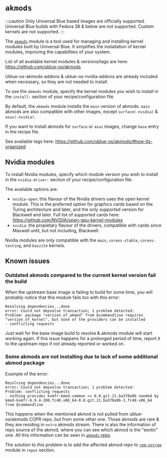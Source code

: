 # `akmods`

:::caution
Only Universal Blue based images are officially supported. Universal Blue builds with Fedora 38 & below are not supported. Custom kernels are not supported.
:::

The [`akmods`](https://github.com/ublue-os/akmods) module is a tool used for managing and installing kernel modules built by Universal Blue. It simplifies the installation of kernel modules, improving the capabilities of your system.

List of all available kernel modules & versions/tags are here:
https://github.com/ublue-os/akmods

Ublue-os-akmods-addons & ublue-os-nvidia-addons are already included when necessary, so they are not needed to install.

To use the `akmods` module, specify the kernel modules you wish to install in the `install:` section of your recipe/configuration file.

By default, the `akmods` module installs the `main` version of akmods.
`main` akmods are also compatible with other images, except `surface(-nvidia)` & `asus(-nvidia)`.

If you want to install akmods for `surface` or `asus` images, change `base` entry in the recipe file.

See available tags here: https://github.com/ublue-os/akmods/#how-its-organized

## Nvidia modules

To install Nvidia modules, specify which module version you wish to install in the `nvidia-driver:` section of your recipe/configuration file.

The available options are:
- `nvidia-open`: this flavour of the Nvidia drivers uses the open kernel module. This is the preferred option for graphics cards based on the Turing architecture and later, and the only supported version for Blackwell and later. Full list of supported cards here: https://github.com/NVIDIA/open-gpu-kernel-modules
- `nvidia`: the propietary flavour of the drivers, compatible with cards since Maxwell until, but not including, Blackwell.

Nvidia modules are only compatible with the `main`, `coreos-stable`, `coreos-testing`, and `bazzite` kernels.

## Known issues

### Outdated akmods compared to the current kernel version fail the build

When the upstream base image is failing to build for some time, you will probably notice that this module fails too with this error:
```
Resolving dependencies...done
error: Could not depsolve transaction; 1 problem detected:
Problem: package "version_of_akmod" from @commandline requires "version_of_kernel", but none of the providers can be installed
- conflicting requests
```

Just wait for the base image build to resolve & akmods module will start working again.
If this issue happens for a prolonged period of time, report it to the upstream repo if not already reported or worked on.

### Some akmods are not installing due to lack of some additional akmod package

Example of the error:
```
Resolving dependencies...done
error: Could not depsolve transaction; 1 problem detected:
Problem: conflicting requests
- nothing provides kvmfr-kmod-common >= 0.0.git.21.ba370a9b needed by kmod-kvmfr-6.9.4-200.fc40.x86_64-0.0.git.21.ba370a9b-1.fc40.x86_64 from @commandline
```

This happens when the mentioned akmod is not pulled from ublue-os/akmods COPR repo, but from some other one.
Those akmods are rare & they are residing in `extra` akmods stream.
There is also the information of repo source of the akmod, where you can see which akmod is the "exotic" one.
All this information can be seen in [`akmods` repo](https://github.com/ublue-os/akmods#kmod-packages).

The solution to this problem is to add the affected akmod repo to [`rpm-ostree`](https://blue-build.org/reference/modules/rpm-ostree/) module in `repos` section.
